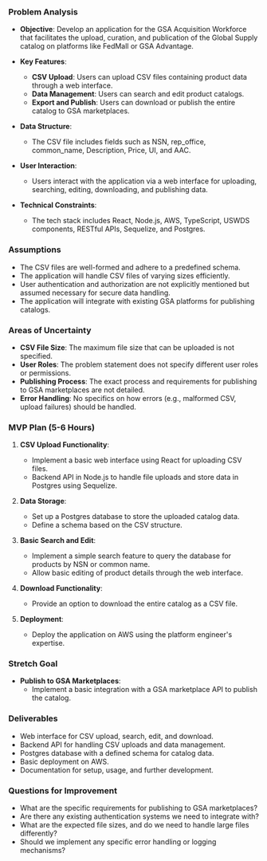### Problem Analysis

- **Objective**: Develop an application for the GSA Acquisition Workforce that facilitates the upload, curation, and publication of the Global Supply catalog on platforms like FedMall or GSA Advantage.
  
- **Key Features**:
  - **CSV Upload**: Users can upload CSV files containing product data through a web interface.
  - **Data Management**: Users can search and edit product catalogs.
  - **Export and Publish**: Users can download or publish the entire catalog to GSA marketplaces.

- **Data Structure**:
  - The CSV file includes fields such as NSN, rep_office, common_name, Description, Price, UI, and AAC.

- **User Interaction**:
  - Users interact with the application via a web interface for uploading, searching, editing, downloading, and publishing data.

- **Technical Constraints**:
  - The tech stack includes React, Node.js, AWS, TypeScript, USWDS components, RESTful APIs, Sequelize, and Postgres.

### Assumptions

- The CSV files are well-formed and adhere to a predefined schema.
- The application will handle CSV files of varying sizes efficiently.
- User authentication and authorization are not explicitly mentioned but assumed necessary for secure data handling.
- The application will integrate with existing GSA platforms for publishing catalogs.

### Areas of Uncertainty

- **CSV File Size**: The maximum file size that can be uploaded is not specified.
- **User Roles**: The problem statement does not specify different user roles or permissions.
- **Publishing Process**: The exact process and requirements for publishing to GSA marketplaces are not detailed.
- **Error Handling**: No specifics on how errors (e.g., malformed CSV, upload failures) should be handled.

### MVP Plan (5-6 Hours)

1. **CSV Upload Functionality**:
   - Implement a basic web interface using React for uploading CSV files.
   - Backend API in Node.js to handle file uploads and store data in Postgres using Sequelize.

2. **Data Storage**:
   - Set up a Postgres database to store the uploaded catalog data.
   - Define a schema based on the CSV structure.

3. **Basic Search and Edit**:
   - Implement a simple search feature to query the database for products by NSN or common name.
   - Allow basic editing of product details through the web interface.

4. **Download Functionality**:
   - Provide an option to download the entire catalog as a CSV file.

5. **Deployment**:
   - Deploy the application on AWS using the platform engineer's expertise.

### Stretch Goal

- **Publish to GSA Marketplaces**:
  - Implement a basic integration with a GSA marketplace API to publish the catalog.

### Deliverables

- Web interface for CSV upload, search, edit, and download.
- Backend API for handling CSV uploads and data management.
- Postgres database with a defined schema for catalog data.
- Basic deployment on AWS.
- Documentation for setup, usage, and further development.

### Questions for Improvement

- What are the specific requirements for publishing to GSA marketplaces?
- Are there any existing authentication systems we need to integrate with?
- What are the expected file sizes, and do we need to handle large files differently?
- Should we implement any specific error handling or logging mechanisms?